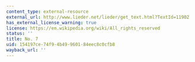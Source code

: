 ```yaml
---
content_type: external-resource
external_url: http://www.lieder.net/lieder/get_text.html?TextId=11902
has_external_license_warning: true
license: https://en.wikipedia.org/wiki/All_rights_reserved
status: ''
title: No. 7
uid: 154197ce-74f9-4b49-9601-84eec8c0cfb8
wayback_url: ''
---
```

